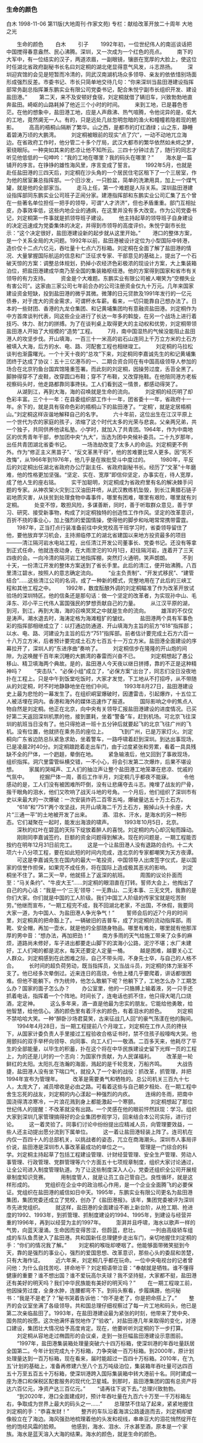 ### 生命的颜色
白木
1998-11-06
第11版(大地周刊·作家文苑)
专栏：献给改革开放二十周年  大地之光

　　生命的颜色
　　白木
　　引子
　　1992年初，一位世纪伟人的南巡谈话把中国搅得春意盎然、民心沸腾。深圳，又一次成为一个红色的亮点。
　　南下的大军中，有一位结实的汉子，两道浓眉，一副眼镜，镶嵌在宽厚的大脸上，使这位时任湖北省政府副秘书长名曰刘定桐的湖北佬显得意气风发，斗志昂扬。
　　深圳迎宾馆的会见是短暂而冷清的，同武汉南湖机场众多领导、亲友的依依惜别场面形成强烈反差。市委书记、市长只简单地交待几句：“你来深圳当盐田港建设指挥部常务副总指挥兼东鹏实业有限公司党委书记，配合朱悦宁副市长组织开发、建设盐田港。”
　　第二天，来不及安顿好食宿，刘定桐就借了辆旧车，兴致勃勃地直奔盐田。崎岖的山路耗掉了他近三个小时的时间。
　　来到工地，已是暮色苍茫。在他的想象中，盐田港工地，应是人声鼎沸、热气喧腾，令他诧异的是，偌大的工地，竟然阒无一人。有的，只是远处几丝忽明忽暗的渔火和幢幢若隐若现的魍影。
　　高高的梧桐山隔断了繁华。山之西，是都市的灯红酒绿；山之东，静睡着碧涛万顷的大鹏湾。
　　刘定桐被眼前的现实“点了穴”，一动不动地兀立海边。在省政府工作时，他分管二十多个厅局，武汉大都市的繁华依然如未烬之梦，萦绕眼际。一种突如其来的悲凉让他不知所云。三四十分钟过去了，随行的同志才听见他低低的一句呻吟：“我的工地在哪里？我的码头在哪里？”
　　海水是一篇铺开的序言。在铮铮的雄性海风里，序言变成了誓言。
　　1992年5月，也就是赴任盐田港的三四天后，刘定桐在沙头角的一个居民住宅区租下了一个三居室，作为他的居室兼总指挥部。一个旧沙发，一只脸盆，简单的洗漱用具，加上一个煤气罐，就是他的全部家当。
　　走马上任，第一个难题是人际关系。深圳盐田港建设指挥部同东鹏实业公司班子正闹分家。建港指挥部和东鹏实业公司汇集了五个曾在一些著名单位担任一把手的领导，可谓“人才济济”，但也矛盾重重。部门互相扯皮，办事效率低，这些内地企业的通病，在这里并没有多大改变。作为公司党委书记，刘定桐第一件事就是抓领导班子建设。
　　他主持起草的领导班子自身建设的决定迅速成为党委集体的决定，并得到市领导的高度评价。朱悦宁副市长批示：“这个决定很好，盐田港建设新的起步就从这里开始。”
　　港口的整体方案，是一个关系全局的大问题。1992年以前，盐田港被设计定位为小型国际中转港，造价仅十二点六亿元，吞吐量十七点六万标箱。刘定桐在全面了解了盐田港的情况、大量掌握国际航运的信息和广泛征求专家、干部意见的基础上，提出了一个石破天惊的方案：调整总体规划，扔掉小农经济色彩极浓的现设计方案，大上集装箱泊位，把盐田港建成华南乃至全国的集装箱枢纽港。他的方案得到国家和省市有关领导的有力支持。
　　资金是个大难题。东鹏实业有限公司被人嘲笑为“空棚失业有害公司”。这家由三家公司七年前合办的公司注册资金仅九十万元。几年来国家建设资金短缺，投到盐田港的微乎其微。微薄的日元贷款及1991年发行的一亿元债券，对于庞大的资金需求，可谓杯水车薪。看来，一切只能靠自己想办法了。日本的一些财团、香港的九龙仓集团、和记黄埔集团均有意融资盐田港。刘定桐作为中方首席谈判代表，同这些企业进行了长达一年多的斡旋，在另一个战场上进行着技巧、体力、耐力的拼搏。为了在谈判桌上取得更大的主动权和优势，刘定桐带领盐田港人开始了大规模的“造势”工程。
　　7月，南中国湿热的气候没能阻止盐田港人的攻坚步伐。开山填海，一百三十一米高的岩石山连同上千万立方米的土石方被填入大海，后方的水、电、路、河配套工程也相继竣工。
　　刘定桐的马拉松谈判也渐露曙光。一个十天十夜的“总攻”下来，刘定桐同李嘉诚先生的和记黄埔集团终于达成了协议：五十三亿港币的一、二期合资合同在有中国高级领导人参加的场合在北京钓鱼台国宾馆隆重签署。而此刻的刘定桐，因操劳过度，舌苔全黑了。脚肿得穿不了皮鞋，改穿圆口布鞋；穿不了布鞋，又改穿拖鞋。在他陪同港方老板视察码头时，他走路都靠同事搀扶。工人们看到这一情景，都感动得哭了。
　　从湖到江，再到大海，海的召唤就是生命的流向。
　　刘定桐的经历明了却色彩丰富。三个十一年：在县委组织部工作十一年，团省委十一年，省政府十一年。余下的，就是具有宿命色彩的梧桐山下的盐田港了。“‘定桐’，就是定居梧桐山。”刘定桐这样诙谐地解释自己的名字。
　　六十年前，这位出生在江汉平原上一个世代为农的家庭的孩子，浓缩了这个时代太多的光荣与悲哀。父亲两兄弟，共一个独子，共同供养他读私塾。小学时，就加入了共青团。1964年，作为中南地区的优秀青年干部，参加团中央“九大”，当选为团中央候补委员。二十九岁那年，出任共青团湖北省委书记。
　　一场浩劫改变了太多人的命运。刘定桐更不例外。作为“修正主义黑苗子”、“反文革黑干将”，他的苦难要比常人更多。因“死不改悔”，从1966年到1976年，他几乎是在挨批受斗中度过的。
　　1980年，平反后的刘定桐出任湖北省政府办公厅副主任、省政府副秘书长。经历了“文革”十年磨难，他的性格更加坚强。“坚定、实在、宽厚”即信仰坚定，办事实在，待人宽厚，成了他人生的座右铭。
　　实干加聪明，刘定桐成为省政府里有名的解决棘手问题的专家。从神农架火灾到江汉油田井喷，从武汉教练机坠毁，到长江黄腊石链子岩地质灾害，从扶贫到处理食物中毒事件，哪里有困难，哪里有艰险，哪里就有刘定桐。
　　处变不惊，敢担风险，多谋善断，同时，善于听取群众意见，善于学习、研究、接受新事物，构成了刘定桐独特的创造性工作作风。坚定的改革意识，百折不挠的事业心，加上强烈的爱国情操，使得他的脚步和吆喝常常携带雷霆。
　　1987年，正当打点行装准备前往中央党校高干班学习时，省委领导留住了他，要他放弃学习机会，主持濒临停工的湖北省建国以来地方投资最多的项目———清江隔河岩水电站工程，出任清江开发公司董事长、党委书记。还没有等拿到正式任命，他就连夜动身，在大雨滂沱的10月1日，赶往隔河岩，连着开了三天四夜的会。一向冷清的隔河岩工地指挥棚，突然灯火通明，笑声朗朗。
　　不到十天，一份清江开发的整体方案送到了省长手里。此后的清江，便开始沸腾。八百里清江碧水，按照人的意志确定流向。
　　“业主负责制”、“开发式移民”、“建管结合”……这些清江公司的名词，成了一种新的模式，完整地用在了此后的三峡工程和其他工程之中。
　　1992年，数度酝酿外调的刘定桐瞄准了作为改革开放试验场的深圳特区。他的信条还是那句话：做一个坚定的改革者，为实现孙中山、毛泽东、邓小平三代伟人富国强民的梦想贡献自己的力量。
　　从江汉平原的湖，到河，到江，再到大海，海的召唤冥冥之中就是生命的流向。
　　雄浑的不仅仅是涛声。潮水退去时，海涛定格为海滩粗犷的皱纹。
　　盐田港两个具有军事色彩的指挥部相继成立了：以打通边防通道、开山填海为主旨的前方“618”指挥部；以水、电、路、河建设为主旨的后方“751”指挥部。前者估计要完成土石方六百一十八万立方米，后者预计要完成土石方七百五十一万立方米。盐田港全面建设的序幕拉开了，深圳人的“东进序曲”奏响了。
　　刘定桐信步在隆隆的开山炮的间隙，为这唤醒千百年来沉睡的大鹏湾的春雷而兴奋不已。
　　刘定桐想起了愚公移山、精卫填海两个典故。是的，盐田港人今天夜以继日拼搏，靠的不正是这种精神吗？
　　“突击队”、“必保小组”成立了，“必保方案”出台了，同志们没日没夜地扑在工程上。只是中午到饭堂吃饭时，大家才发觉，下工地从不打招呼，从不带随从的刘定桐，时不时地静静地坐在他们中间。
　　1993年8月27日，盐田港建设史上最为悲怆的一幕发生了。在组织峒室爆破时，因遭雷击，引起爆炸，十五位工人被活埋在洞内。香港和海外的媒体迅速作了报道。
　　国际影响之中的焦点人物自然是刘定桐。他正在北京，向中央有关领导汇报盐田港建设的进度情况。已买好第二天返回深圳机票的他，接到噩耗，坐着“警备”车，赶到机场。可北京飞往深圳的航班当日没有了。他只得抢进一班十五分钟后就要起飞的北京飞往广州的飞机。没有位置，他就挤在乘务员的座位上。
　　飞到广州，已是万家灯火。刘定桐向广东省边防总队紧急求助，坐着警车，一路呼啸着赶到深圳。到达出事现场，已是凌晨2时40分。刘定桐踉跄着走出车门，由于过度紧张和劳累，看着一具具残缺不全的尸体，一个趔趄，晕倒在地。
　　紧急输液后，他又回到了事故现场，组织指挥。洞穴里雷管纵横交错，一不小心，将会引发第二次爆炸，后果不堪设想。
　　家属的哭喊声、工人们的抽泣声让整个盐田港工地笼罩在悲凉、忧戚的气氛中。
　　挖掘尸体一周，善后工作半月，刘定桐几乎都夜不能寐。
　　令他感动的是，工人们没有被困难所吓倒，没有让悲痛夺去斗志。掩埋了战友的尸骨，揩干眼角的泪水，他们又吹响了战天斗地的号角。一个月后，他们组织了深圳市有史以来最大的一次爆破：一次安装炸药二百零五吨，爆破量达五十万土石方。
　　“618”和“751”两个攻坚战，共开山填海二千万土石方，搬掉山头十余座，大片“三通一平”的土地被开发了出来。
　　酒、泪水、汗水，是海水的另一种形态。它们凝聚在一起时，能发出海浪的啸声。
　　1993年10月5日，北京。
　　深秋的红叶在碧蓝的天际下绽放着醉人的喜悦。刘定桐的内心却沉甸而躁动。
　　刚刚同李嘉诚签约，巨额的资金问题得到解决。现在的问题是，一期工程能否按约在明年12月31日前完工。
　　这是一个让盐田港人没有退路的合约。十二大项六十八分项工程，要在如此短的时间内完成，连北京的专家都嘲笑为天方夜谭。
　　可这是李嘉诚先生在国内的最大一笔投资，中国领导人出席签字仪式，是以国家的信誉作担保，如果完不成任务，将在国际上造成极其恶劣的影响。
　　刘定桐坐不住了。第二天一早，他就搭上了返深的航班。
　　周围的议论扑面而至：“马关条约”、“牛皮大王”……刘定桐的眼泪直在打转。誓师大会上，他掏出了自己的内心话：“我是一个‘三无’领导：一无靠山、二无本事、三无文凭，我靠的是你们大家。你们就是中国的工人阶级。我们中国工人阶级的传家宝就是吃苦耐劳。”他继而宣布，“一期工程完不成，我不回湖北老家，不出国，不休假，我要同大家一道，为中国人、为盐田港人争光争气！”
　　誓师会后的近7个月的时间里，刘定桐真的把命豁上了。一辆破旧的吉普车，成了刘定桐的流动指挥部。雨靴、安全帽，再加一壶水，就是他的全部随身物品。哪里有难处，哪里就有他那浑厚的男中音：“想办法，再加把劲！”
　　南方多雨的天气给施工带来了众多的麻烦，道路尚未修好，车子进出都要走山脚下的滨海小公路，泥泞不堪；水厂未建好，工人们喝的都是泥水，每天还要定人定量一桶。
　　越是困难，越要关心工人群众。刘定桐感到在此困难之际，自己不带头闯，不身先士卒，与自己的人格不合。
　　长时间的超负荷劳动，既当指挥员，又当战斗员，刘定桐的体力渐渐不支了。他已经多次晕倒过。近来连日的高烧，令他上楼几乎要爬着，讲话都很困难。但他不能躺下。作为统帅，他怎么敢躺下呢？他躺下了，工地怎么办？工期怎么办？国家的面子怎么办？
　　办公室里，他的一只胳膊上输着液，另一只手还抓着电话，指挥着一个个阵地。时间长了，连电话也抓不住，他只得大喝几口烧酒，定定神。
　　这么多年来，酒一直是他最为忠实的朋友。它能给他勇敢，给他智慧，给他信心。酒的颜色里有着汗水的颜色，有着泪水的颜色。
　　刘定桐不禁哈哈大笑。一种“醉卧沙场君莫笑，古来征战几人回”的豪气荡漾在他的胸间。
　　1994年4月28日，当一期工程提前八个月竣工，刘定桐在工作人员的搀扶下，从国家计委负责人手里接过工程验收合格证书时，禁不住孩子般嚎啕大哭。他用颤抖的双手举杯向领导、向同事、向工人们一一敬酒。二百多天来，他耗尽了平生的全部能量，以毕生的积蓄，扑在这个将在中华民族建设史留下光辉一页的工程上，为的还是儿时的一个志向：为国家作贡献，为人民谋福利。
　　改革是一轮鲜红的太阳。太阳扎在浩瀚的海面，溅起的是千轮竞发，万船齐鸣。
　　大战告捷，盐田港人没有坐下喘口气，就投入了一个新的战役：抓改革，抓管理，并把1994年宣布为管理年。
　　改革是需要勇气和牺牲的。总公司机关三百九十七人，太庞大了，减员增收是必由之路。可看着这些与自己朝夕相处、在一期工程中舍生忘死的战友，刘定桐的内心漾起一种强烈的内疚。
　　连绵的冬雨，把南中国浇得清凉寒冷，一片浪花溅到身上都能激起一个寒颤。
　　刘定桐想起了那位世纪伟人的提醒：不改革就没有出路。一个灵感在他的眼前怦然跃现：学习。组织大家到深圳几家管理搞得好的企业集团参观学习，回来结合本公司实际，进行讨论。
　　这一着灵验了。同事们讨论中纷纷提出应精减人员，向管理要效益，一些人还主动提出愿分流到下属单位。
　　这一着让盐田港轻装上阵了。连司机在内仅一百四十人的总部机关，以挑战者的姿态，兀立在商海潮头。深圳市人事局评价说，盐田港是深圳市人事改革最成功的单位之一。
　　管理是一门综合的科学。刘定桐主持起草了包括工程建设管理、计财经营管理、安全生产管理、劳动人事管理、行政管理、党群管理等六个方面五十七项规章制度，组织大家讨论通过，让全公司进入制度管理轨道。为了让这些制度深入人心，党委还组织全公司开展规章制度知识竞赛。
　　用制度管人，就是让员工自己管自己。良性循环，就是这样形成的。
　　党组织在企业中的政治核心作用，是一个企业全面腾飞的必要保证。党组织在盐田港的威信如日中天。1995年，东鹏实业有限公司更名为盐田港集团，集团党委还成立了党校，创办了《盐田港报》。该年，集团党委被评为深圳市先进党组织。
　　就这样，盐田港的全面建设不断上新台阶，从抢工期、抢进度的1992、1993年，到抓管理、抓制度建设的1994、1995年，到建设与经营并重的1996年，再到以经营为主的1997年。
　　澎湃并且呼啸，海水以歌声一样的气势，向蓝天漫涌。生命因而变得苦涩，但蔚蓝，悲壮。
　　一列由高级轿车组成的车队鱼贯驶入了盐田港。共和国新任总理健步走出车门，亲切地握住刘定桐的手：“你们的情况我了解。”
　　刘定桐的喉咙却哽咽了。他能够面带微笑挺到今天，靠的是强烈的事业心，强烈的爱国思想、改革意识，那些心头的委屈和苦楚，只有大海作证。
　　近六年来，刘定桐几乎都在玩命。一位中央电视台的记者曾问他：为什么自找苦吃、拼命地干？刘定桐语带泣音：“奉献就是牺牲。谁不懂得健康的重要？谁不想出国？谁不爱玩高尔夫球？我不坚持挺，大家都不挺，盐田港还有美好的明天吗？我们中华民族能有美好的明天吗？”
　　在一期工程竣工前，他因操劳过度，全身水肿，连腰都弯不下。到码头察看，步履蹒跚，他问秘书：“我是不是老了？”秘书哭着告诉他：“你不是老了，你是把命搭上了。”
　　整齐的会议室坐满了各级领导。共和国总理仔细视察过了每一片工地和码头，他已是第二次亲临盐田了。1993年，在盐田港建设最为紧张的时刻，他带来了党中央、国务院的祝愿。这次他满怀喜悦地作了“验收”，对盐田港几年来取得的变化，对港口建设，集团壮大情况给予高度肯定。现在，他要听听刘定桐的下一步打算。
　　刘定桐从容地走过椭圆形的会议桌，走到一张巨幅盐田港建设示意图前。
　　“1997年，盐田港集装箱处理量突破六十四万标箱，使深圳港的年吞吐量跃居全国第二。今年计划完成九十万标箱，力争突破一百万标箱。到2000年，原计划处理量达到一百万标箱，现在看来，届时能超过一百四十万标箱。2010年，在‘九五’计划的基础上，准备再修建六至八个五万吨级泊位，集装箱年吞吐量可达四百五十万至五百五十万标箱，使深圳港跨入国际集装箱中转大港前十名。同时建成一座为港口和保税区配套服务的现代化卫星城。到那时，盐田港集团的国有总资产将达六百亿元，净资产达三百亿元。”
　　“请再往下说下去。”总理兴致勃勃。
　　“到2020年，港口全面建成时，预计年吞吐量在九百六十万至一千万标箱左右，争取成为世界上最大的码头之一……”
　　总理禁不住站了起来，紧紧地握住刘定桐的手：“恭喜发财！”
　　整齐的车队沿着海滨公路逶迤而去，刘定桐却塑像般立在了海边。海风强劲地梳理着他的头发和视线，串串豆大的泪花悄然绽开在他的饱经风霜的脸颊。
　　他感到，海水、泪水、汗水甚至酒，原本是一个家族。海水是蓝天溶入大海的结果。海水的颜色，就是生命的颜色。
